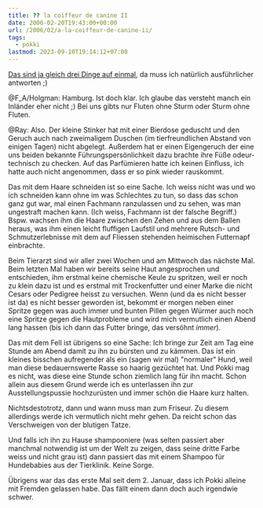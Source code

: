 ```yaml
---
title: ?? la coiffeur de canine II
date: 2006-02-20T19:43:00+00:00
url: /2006/02/a-la-coiffeur-de-canine-ii/
tags:
  - pokki
lastmod: 2023-09-10T19:14:12+07:00
---
```

[Das sind ja gleich drei Dinge auf einmal][1], da muss ich natürlich ausführlicher antworten ;)

@F_A/Holgman: Hamburg. Ist doch klar. Ich glaube das versteht manch ein Inländer eher nicht ;) Bei uns gibts nur Fluten ohne Sturm oder Sturm ohne Fluten.

@Ray: Also. Der kleine Stinker hat mit einer Bierdose geduscht und den Geruch auch nach zweimaligem Duschen (im tierfreundlichen Abstand von einigen Tagen) nicht abgelegt. Außerdem hat er einen Eigengeruch der eine uns beiden bekannte Führungspersönlichkeit dazu brachte ihre Füße odeur-technisch zu checken. Auf das Parfümieren hatte ich keinen Einfluss, ich hatte auch nicht angenommen, dass er so pink wieder rauskommt.

Das mit dem Haare schneiden ist so eine Sache. Ich weiss nicht was und wo ich schneiden kann ohne im was Schlechtes zu tun, so dass das schon ganz gut war, mal einen Fachmann ranzulassen und zu sehen, was man ungestraft machen kann. (Ich weiss, Fachmann ist der falsche Begriff.) Bspw. wachsen ihm die Haare zwischen den Zehen und aus dem Ballen heraus, was ihm einen leicht fluffigen Laufstil und mehrere Rutsch- und Schmutzerlebnisse mit dem auf Fliessen stehenden heimischen Futternapf einbrachte.

Beim Tierarzt sind wir aller zwei Wochen und am Mittwoch das nächste Mal. Beim letzten Mal haben wir bereits seine Haut angesprochen und entschieden, ihm erstmal keine chemische Keule zu spritzen, weil er noch zu klein dazu ist und es erstmal mit Trockenfutter und einer Marke die nicht Cesars oder Pedigree heisst zu versuchen. Wenn (und da es nicht besser ist da) es nicht besser geworden ist, bekommt er morgen neben einer Spritze gegen was auch immer und bunten Pillen gegen Würmer auch noch eine Spritze gegen die Hautprobleme und wird mich vermutlich einen Abend lang hassen (bis ich dann das Futter bringe, das versöhnt _immer_).

Das mit dem Fell ist übrigens so eine Sache: Ich bringe zur Zeit am Tag eine Stunde am Abend damit zu ihn zu bürsten und zu kämmen. Das ist ein kleines bisschen aufregender als ein (sagen wir mal) "normaler" Hund, weil man diese bedauernswerte Rasse so haarig gezüchtet hat. Und Pokki mag es nicht, was diese eine Stunde schon ziemlich lang für ihn macht. Schon allein aus diesem Grund werde ich es unterlassen ihn zur Ausstellungspussie hochzurüsten und immer schön die Haare kurz halten.

Nichtsdestotrotz, dann und wann muss man zum Friseur. Zu diesem allerdings werde ich vermutlich nicht mehr gehen. Da reicht schon das Verschweigen von der blutigen Tatze.

Und falls ich ihn zu Hause shampooniere (was selten passiert aber manchmal notwendig ist um der Welt zu zeigen, dass seine dritte Farbe weiss und nicht grau ist) dann passiert das mit einem Shampoo für Hundebabies aus der Tierklinik. Keine Sorge.

Übrigens war das das erste Mal seit dem 2. Januar, dass ich Pokki alleine mit Fremden gelassen habe. Das fällt einem dann doch auch irgendwie schwer.

 [1]: http://die.schreibbloga.de/weblog/653/a-la-coiffeur-de-canine
